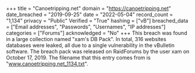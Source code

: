 +++
title = "Canoetripping.net"
domain = "https://canoetripping.net"
date_breached = "2019-09-25"
date = "2022-05-04"
record_count = "1,134"
privacy = "Public"
Verified = "True"
hashing = ["vB"]
breached_data = ["Email addresses", "Passwords", "Usernames", "IP addresses"]
categories = ["Forums"]
acknowledged = "No"
+++
This breach was found in a large collection named "xam's DB Pack". In total, 316 websites databases were leaked, all due to a single vulnerability in the vBulletin software. The breach pack was released on RaidForums by the user xam on October 17, 2019. The filename that this entry comes from is "www.canoetripping.net_1134.txt".
